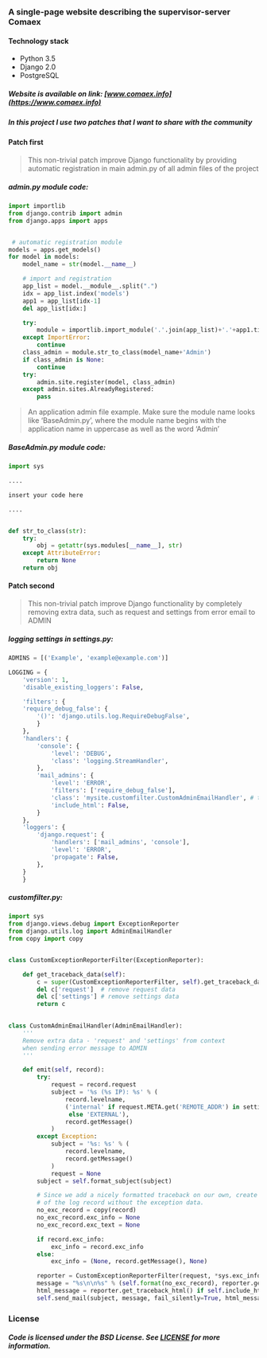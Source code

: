 ### A single-page website describing the supervisor-server Comaex

#### Technology stack

- Python 3.5
- Django 2.0
- PostgreSQL

##### Website is available on link: [www.comaex.info](https://www.comaex.info)

##### In this project I use two patches that I want to share with the community

#### Patch first


>This non-trivial patch improve Django functionality
by providing automatic registration in main admin.py
of all admin files of the project

#####  admin.py module code:  

```python
import importlib
from django.contrib import admin
from django.apps import apps


 # automatic registration module
models = apps.get_models()
for model in models:
    model_name = str(model.__name__)

    # import and registration
    app_list = model.__module__.split(".")
    idx = app_list.index('models')
    app1 = app_list[idx-1]
    del app_list[idx:]

    try:
        module = importlib.import_module('.'.join(app_list)+'.'+app1.title()+'Admin')
    except ImportError:
        continue
    class_admin = module.str_to_class(model_name+'Admin')
    if class_admin is None:
        continue
    try:
        admin.site.register(model, class_admin)
    except admin.sites.AlreadyRegistered:
        pass
```

>An application admin file example. Make sure the module
name looks like ‘BaseAdmin.py’, where the module name
begins with the application name in uppercase as well
as the word ‘Admin’

#####  BaseAdmin.py module code:

```python
import sys

....

insert your code here

....


def str_to_class(str):
    try:
        obj = getattr(sys.modules[__name__], str)
    except AttributeError:
        return None
    return obj
```


#### Patch second


>This non-trivial patch improve Django functionality
by completely removing extra data, such as request and settings
from error email to ADMIN

##### logging settings in settings.py:
```python
ADMINS = [('Example', 'example@example.com')]

LOGGING = {
    'version': 1,
    'disable_existing_loggers': False,

    'filters': {
    'require_debug_false': {
        '()': 'django.utils.log.RequireDebugFalse',
        }
    },
    'handlers': {
        'console': {
            'level': 'DEBUG',
            'class': 'logging.StreamHandler',
        },
        'mail_admins': {
            'level': 'ERROR',
            'filters': ['require_debug_false'],
            'class': 'mysite.customfilter.CustomAdminEmailHandler', # the custom filter
            'include_html': False,
        }
    },
    'loggers': {
        'django.request': {
            'handlers': ['mail_admins', 'console'],
            'level': 'ERROR',
            'propagate': False,
        },
    }
    }
```

##### customfilter.py:
```python
import sys
from django.views.debug import ExceptionReporter
from django.utils.log import AdminEmailHandler
from copy import copy


class CustomExceptionReporterFilter(ExceptionReporter):

    def get_traceback_data(self):
        c = super(CustomExceptionReporterFilter, self).get_traceback_data()
        del c['request']  # remove request data
        del c['settings'] # remove settings data
        return c
    

class CustomAdminEmailHandler(AdminEmailHandler):
    '''
    Remove extra data - 'request' and 'settings' from context
    when sending error message to ADMIN
    '''

    def emit(self, record):
        try:
            request = record.request
            subject = '%s (%s IP): %s' % (
                record.levelname,
                ('internal' if request.META.get('REMOTE_ADDR') in settings.INTERNAL_IPS
                 else 'EXTERNAL'),
                record.getMessage()
            )
        except Exception:
            subject = '%s: %s' % (
                record.levelname,
                record.getMessage()
            )
            request = None
        subject = self.format_subject(subject)

        # Since we add a nicely formatted traceback on our own, create a copy
        # of the log record without the exception data.
        no_exc_record = copy(record)
        no_exc_record.exc_info = None
        no_exc_record.exc_text = None

        if record.exc_info:
            exc_info = record.exc_info
        else:
            exc_info = (None, record.getMessage(), None)

        reporter = CustomExceptionReporterFilter(request, *sys.exc_info())
        message = "%s\n\n%s" % (self.format(no_exc_record), reporter.get_traceback_text())
        html_message = reporter.get_traceback_html() if self.include_html else None
        self.send_mail(subject, message, fail_silently=True, html_message=html_message)
```
        
    
### License
                              
##### Code is licensed under the BSD License. See [LICENSE](https://en.wikipedia.org/wiki/BSD_licenses) for more information.
        
